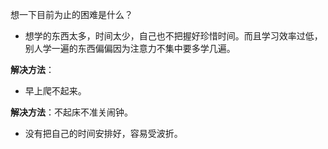 想一下目前为止的困难是什么？

- 想学的东西太多，时间太少，自己也不把握好珍惜时间。而且学习效率过低，别人学一遍的东西偏偏因为注意力不集中要多学几遍。

**解决方法**：

- 早上爬不起来。

**解决方法**：不起床不准关闹钟。

- 没有把自己的时间安排好，容易受波折。